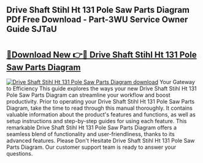 ## Drive Shaft Stihl Ht 131 Pole Saw Parts Diagram PDf Free Download - Part-3WU Service Owner Guide SJTaU

# <h2><a href="http://dfohty.blite.top/?on=Drive+Shaft+Stihl+Ht+131+Pole+Saw+Parts+Diagram">🔗Download New 👉🔴 Drive Shaft Stihl Ht 131 Pole Saw Parts Diagram</a></h2>

[![Drive Shaft Stihl Ht 131 Pole Saw Parts Diagram download](https://i.imgur.com/lujVjoI.png)](http://dfohty.blite.top/?on=Drive+Shaft+Stihl+Ht+131+Pole+Saw+Parts+Diagram)
Your Gateway to Efficiency This guide explores the ways your new Drive Shaft Stihl Ht 131 Pole Saw Parts Diagram can streamline your workflow and boost productivity. Prior to operating your Drive Shaft Stihl Ht 131 Pole Saw Parts Diagram, take the time to read through this manual thoroughly. It contains valuable information about the product's features and functions, as well as setup instructions and step-by-step guides for using each feature. This remarkable Drive Shaft Stihl Ht 131 Pole Saw Parts Diagram offers a seamless blend of functionality and user-friendliness, thanks to its advanced features. Please Don't Hesitate Drive Shaft Stihl Ht 131 Pole Saw Parts Diagram. Our customer support team is ready to answer your questions.
